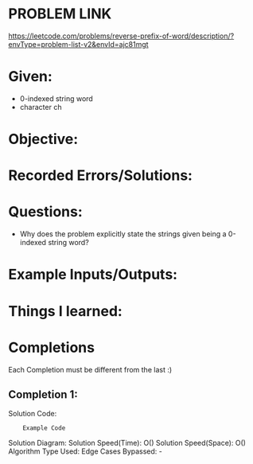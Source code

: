 # PROBLEM LINK
https://leetcode.com/problems/reverse-prefix-of-word/description/?envType=problem-list-v2&envId=ajc81mgt

# Given: 
- 0-indexed string word
- character ch

# Objective: 


# Recorded Errors/Solutions:
# Questions:
- Why does the problem explicitly state the strings given being a 0-indexed string word?


# Example Inputs/Outputs:

# Things I learned:

# Completions
Each Completion must be different from the last :) 
## Completion 1:
Solution Code:
``` 
	Example Code
```
Solution Diagram:
Solution Speed(Time): O()
Solution Speed(Space): O() 
Algorithm Type Used:
Edge Cases Bypassed:
	-